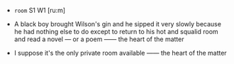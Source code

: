 - `room` S1 W1 [ru:m]



-  A black boy brought Wilson's gin and he sipped it very slowly because he had nothing else to do except to return to his hot and squalid room and read a novel — or a poem —— the heart of the matter

-  I suppose it's the only private room available —— the heart of the matter